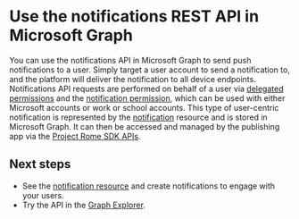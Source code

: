 # Use the notifications REST API in Microsoft Graph

You can use the notifications API in Microsoft Graph to send push notifications to a user. Simply target a user account to send a notification to, and the platform will deliver the notification to all device endpoints. Notifications API requests are performed on behalf of a user via [delegated permissions](../../../concepts/permissions_reference.md#delegated-permissions-application-permissions-and-effective-permissions) and the [notification permission]( ../../../concepts/permissions_reference.md), which can be used with either Microsoft accounts or work or school accounts.
This type of user-centric notification is represented by the [notification](..resources/projectrome_notification.md) resource and is stored in Microsoft Graph. It can then be accessed and managed by the publishing app via the [Project Rome SDK APIs](https://github.com/Microsoft/project-rome). 

## Next steps
- See the [notification resource](../resources/projectrome_notification.md) and create notifications to engage with your users. 
- Try the API in the [Graph Explorer](https://developer.microsoft.com/en-us/graph/graph-explorer).
